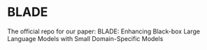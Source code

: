 # BLADE
The official repo for our paper: BLADE: Enhancing Black-box Large Language Models with Small Domain-Specific Models
